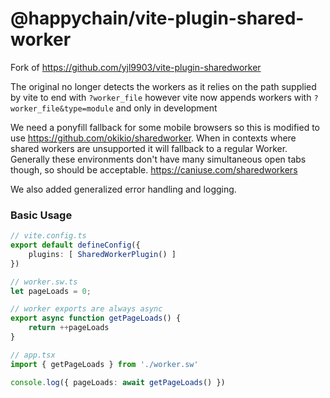 # @happychain/vite-plugin-shared-worker

Fork of https://github.com/yjl9903/vite-plugin-sharedworker

The original no longer detects the workers as it relies on the path supplied by vite to end with `?worker_file` however vite now appends workers with `?worker_file&type=module` and only in development

We need a ponyfill fallback for some mobile browsers so this is modified to use https://github.com/okikio/sharedworker. When in contexts where shared workers are unsupported it will fallback to a regular Worker. Generally these environments don't have many simultaneous open tabs though, so should be acceptable. https://caniuse.com/sharedworkers

We also added generalized error handling and logging.


### Basic Usage
```ts
// vite.config.ts
export default defineConfig({
    plugins: [ SharedWorkerPlugin() ]
})

// worker.sw.ts
let pageLoads = 0;

// worker exports are always async
export async function getPageLoads() {
    return ++pageLoads
}

// app.tsx
import { getPageLoads } from './worker.sw'

console.log({ pageLoads: await getPageLoads() })
```

